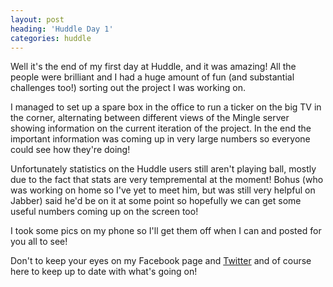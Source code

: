 ```yaml
---
layout: post
heading: 'Huddle Day 1'
categories: huddle
---
```


Well it's the end of my first day at Huddle, and it was amazing! All the people were brilliant and I had a huge amount of fun (and substantial challenges too!) sorting out the project I was working on.

I managed to set up a spare box in the office to run a ticker on the big TV in the corner, alternating between different views of the Mingle server showing information on the current iteration of the project. In the end the important information was coming up in very large numbers so everyone could see how they're doing!

Unfortunately statistics on the Huddle users still aren't playing ball, mostly due to the fact that stats are very tempremental at the moment! Bohus (who was working on home so I've yet to meet him, but was still very helpful on Jabber) said he'd be on it at some point so hopefully we can get some useful numbers coming up on the screen too!

I took some pics on my phone so I'll get them off when I can and posted for you all to see!

Don't to keep your eyes on my Facebook page and [Twitter](http://twitter.com/chris_alexander) and of course here to keep up to date with what's going on!
